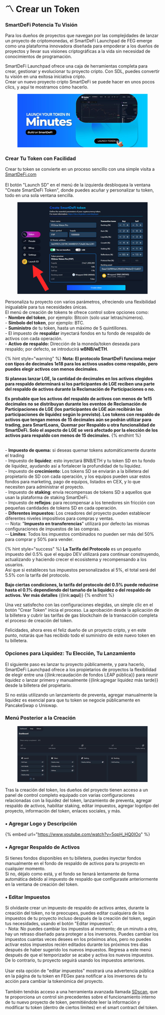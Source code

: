# 〽️ Crear un Token

### SmartDeFi Potencia Tu Visión

Para los dueños de proyectos que navegan por las complejidades de lanzar un proyecto de criptomonedas, el SmartDeFi Launchpad de FEG emerge como una plataforma innovadora diseñada para empoderar a los dueños de proyectos y llevar sus visiones criptográficas a la vida sin necesidad de conocimientos de programación.

SmartDeFi Launchpad ofrece una caja de herramientas completa para crear, gestionar y evolucionar tu proyecto cripto. Con SDL, puedes convertir tu visión en una exitosa iniciativa cripto.\
Crear un nuevo proyecto cripto SmartDeFi se puede hacer en unos pocos clics, y aquí te mostramos cómo hacerlo.

<figure><img src="../../.gitbook/assets/Screenshot_32.png" alt=""><figcaption></figcaption></figure>

### Crear Tu Token con Facilidad

Crear tu token se convierte en un proceso sencillo con una simple visita a [SmartDeFi.com](https://smartdefi.com)\
\
El botón "Launch SD" en el menú de la izquierda desbloquea la ventana "Create SmartDeFi Token", donde puedes acuñar y personalizar tu token, todo en una sola ventana sencilla.&#x20;

<figure><img src="../../.gitbook/assets/create SD main.jpg" alt=""><figcaption></figcaption></figure>

Personaliza tu proyecto con varios parámetros, ofreciendo una flexibilidad inigualable para tus necesidades únicas.\
El menú de creación de tokens te ofrece control sobre opciones como:\
\- **Nombre del token**, por ejemplo: Bitcoin (solo usar letras/números).\
\- **Símbolo del token**, por ejemplo: BTC.\
\- **Suministro** de tu token, hasta un máximo de 5 quintillones.\
\- El impuesto de **respaldar** inyectará fondos en tu fondo de respaldo de activos con cada operación.\
\- **Activo de respaldo:** Dirección de la moneda/token deseada para respaldo; por defecto, se introducirá **wBNB/wETH**.

{% hint style="warning" %}
**Nota: El protocolo SmartDeFi funciona mejor con tipos de decimales 1e18 para los activos usados como respaldo, pero puedes elegir activos con menos decimales.**&#x20;

**Si planeas lanzar LGE, la cantidad de decimales en los activos elegidos para respaldo determinará si los participantes de LGE reciben una parte del respaldo de activos durante la Reclamación de Participaciones o no.**&#x20;

**Es probable que los activos del respaldo de activos con menos de 1e15 decimales no se distribuyan durante los eventos de Reclamación de Participaciones de LGE (los participantes de LGE aún recibirán las participaciones de liquidez según lo previsto). Los tokens con respaldo de activos que tengan menos de 15 decimales aún se podrán utilizar para trading, para SmartLoans, Quemar por Respaldo u otra funcionalidad de SmartDeFi. Solo el aspecto de LGE se verá afectado por la elección de los activos para respaldo con menos de 15 decimales.**
{% endhint %}

\
\- **Impuesto de quema:** si deseas quemar tokens automáticamente durante el trading\
\- Impuesto de **liquidez**: esto inyectará BNB/ETH y tu token SD en tu fondo de liquidez, ayudando así a fortalecer la profundidad de tu liquidez.\
\- Impuesto de **crecimiento**: Los tokens SD se enviarán a la billetera del propietario de SD con cada operación, y los equipos pueden usar estos fondos para marketing, pago de equipos, listados en CEX, y lo que necesiten para administrar el proyecto.\
\- Impuesto de **staking**: envía recompensas de tokens SD a aquellos que usan la plataforma de staking SmartDeFi.\
\- Impuesto de **reflejos**: para recompensar a los tenedores sin fricción con pequeñas cantidades de tokens SD en cada operación.\
\- **Diferentes impuestos:** Los creadores del proyecto pueden establecer diferentes niveles impositivos para compras y ventas.\
\-- Nota: "**Impuesto en transferencias**" utilizará por defecto las mismas configuraciones de impuestos de las compras.\
\-- **Límites**: Todos los impuestos combinados no pueden ser más del 50% para comprar y 50% para vender.

{% hint style="success" %}
**La Tarifa del Protocolo** es un pequeño impuesto del 0.5% que el equipo DEV utilizará para continuar construyendo, actualizando y haciendo crecer el ecosistema y recompensando a los usuarios. \
Así que si estableces tus impuestos personalizados al 5%, el total será del 5.5% con la tarifa del protocolo.

**Bajo ciertas condiciones, la tarifa del protocolo del 0.5% puede reducirse hasta el 0.1% dependiendo del tamaño de la liquidez o del respaldo de activos. Ver más detalles** {{link:**aquí**}}
{% endhint %}

Una vez satisfecho con las configuraciones elegidas, un simple clic en el botón "Crear Token" inicia el proceso. La aprobación desde la aplicación de la billetera y cubrir las tarifas de gas blockchain de la transacción completa el proceso de creación del token.

Felicidades, ahora eres el feliz dueño de un proyecto cripto, y en este punto, notarás que has recibido todo el suministro de este nuevo token en tu billetera.

### Opciones para Liquidez: Tu Elección, Tu Lanzamiento

El siguiente paso es lanzar tu proyecto públicamente, y para hacerlo, SmartDeFi Launchpad ofrece a los propietarios de proyectos la flexibilidad de elegir entre una {{link:recaudación de fondos LEAP pública}} para reunir liquidez o lanzar primero y manualmente {{link:agregar liquidez más tarde}} desde la billetera del propietario.

Si no estás utilizando un lanzamiento de preventa, agregar manualmente la liquidez es esencial para que tu token se negocie públicamente en PancakeSwap o Uniswap.

### Menú Posterior a la Creación

<figure><img src="../../.gitbook/assets/standard empty dashboard.jpg" alt=""><figcaption></figcaption></figure>

Tras la creación del token, los dueños del proyecto tienen acceso a un panel de control completo equipado con varias configuraciones relacionadas con la liquidez del token, lanzamiento de preventa, agregar respaldo de activos, habilitar staking, editar impuestos, agregar logotipo del proyecto, información del token, enlaces sociales, y más.&#x20;

### • **Agregar Logo y Descripción**

{% embed url="https://www.youtube.com/watch?v=5qpH_HQ0IOo" %}

### • **Agregar Respaldo de Activos**

Si tienes fondos disponibles en tu billetera, puedes inyectar fondos manualmente en el fondo de respaldo de activos para tu proyecto en cualquier momento.\
Si no, déjalo como está, y el fondo se llenará lentamente de forma automática debido al impuesto de respaldo que configuraste anteriormente en la ventana de creación del token.

### • **Editar Impuestos**&#x20;

Si olvidaste crear un impuesto de respaldo de activos antes, durante la creación del token, no te preocupes, puedes editar cualquiera de los impuestos de tu proyecto incluso después de la creación del token, según tus necesidades, usando el botón "Editar impuestos". \
\- Nota: No puedes cambiar los impuestos al momento; de un minuto a otro, hay un retraso diseñado para proteger a los inversores. Puedes cambiar los impuestos cuantas veces desees en los próximos años, pero no puedes activar estos impuestos recién editados durante los próximos tres días después de haber sugerido los nuevos impuestos. Regresa a este menú después de que el temporizador se acabe y activa los nuevos impuestos. De lo contrario, tu proyecto seguirá usando los impuestos anteriores.\
\
Usar esta opción de "editar impuestos" mostrará una advertencia pública en la página de tu token en FEGex para notificar a los inversores de tu acción para cambiar la tokenómica del proyecto.\
\
También tendrás acceso a una herramienta avanzada llamada [SDscan](sdscan-tool/), que te proporciona un control sin precedentes sobre el funcionamiento interno de tu nuevo proyecto de token, permitiéndote leer la información y modificar tu token (dentro de ciertos límites) en el smart contract del token.